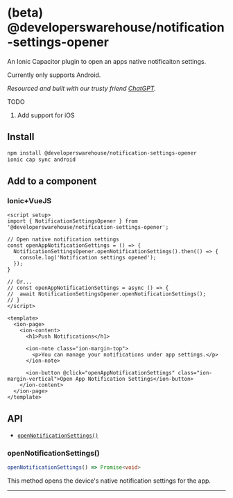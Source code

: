 # (beta) @developerswarehouse/notification-settings-opener

An Ionic Capacitor plugin to open an apps native notificaiton settings.

Currently only supports Android.

_Resourced and built with our trusty friend [ChatGPT](https://chat.openai.com/)._

TODO

1. Add support for iOS

## Install

```bash
npm install @developerswarehouse/notification-settings-opener
ionic cap sync android
```

## Add to a component

### Ionic+VueJS

```vue
<script setup>
import { NotificationSettingsOpener } from '@developerswarehouse/notification-settings-opener';

// Open native notification settings
const openAppNotificationSettings = () => {
  NotificationSettingsOpener.openNotificationSettings().then(() => {
    console.log('Notification settings opened');
  });
}

// Or...
// const openAppNotificationSettings = async () => {
//  await NotificationSettingsOpener.openNotificationSettings();
// }
</script>

<template>
  <ion-page>
    <ion-content>
      <h1>Push Notifications</h1>

      <ion-note class="ion-margin-top">
        <p>You can manage your notifications under app settings.</p>
      </ion-note>

      <ion-button @click="openAppNotificationSettings" class="ion-margin-vertical">Open App Notification Settings</ion-button>
    </ion-content>
  </ion-page>
</template>
```


## API

<docgen-index>

* [`openNotificationSettings()`](#opennotificationsettings)

</docgen-index>

<docgen-api>
<!--Update the source file JSDoc comments and rerun docgen to update the docs below-->

### openNotificationSettings()

```typescript
openNotificationSettings() => Promise<void>
```

This method opens the device's native notification settings for the app.

--------------------

</docgen-api>
